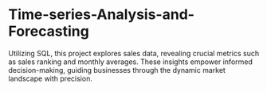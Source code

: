 # Time-series-Analysis-and-Forecasting
Utilizing SQL, this project explores sales data, revealing crucial metrics such as sales ranking and monthly averages. These insights empower informed decision-making, guiding businesses through the dynamic market landscape with precision.
